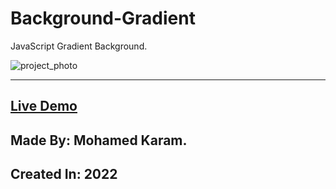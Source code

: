 # Background-Gradient
JavaScript Gradient Background.

![project_photo](https://user-images.githubusercontent.com/86977059/215366328-fe4c9b3d-18d0-41d1-abce-9ca9e8c42ad3.PNG)

---

## [ Live Demo](https://karam-69.github.io/Background-Gradient/)
## Made By: Mohamed Karam. 
## Created In: 2022
